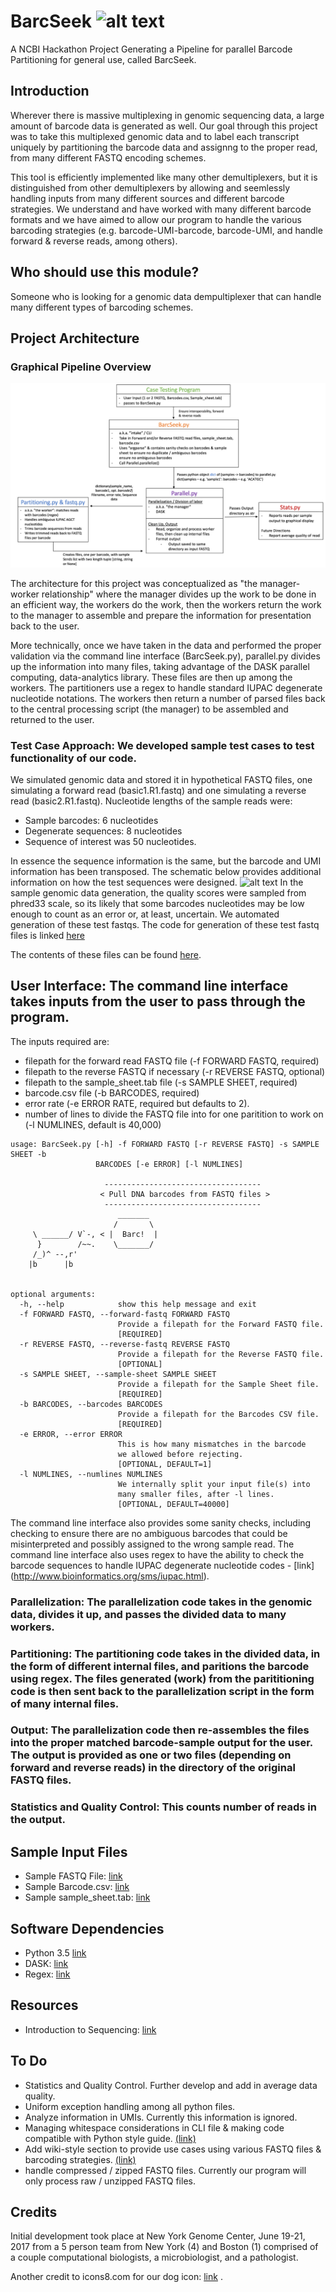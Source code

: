 # BarcSeek ![alt text](https://i.imgur.com/Bxh9lGc.png)

A NCBI Hackathon Project Generating a Pipeline for parallel Barcode Partitioning for general use, called BarcSeek.

## Introduction
Wherever there is massive multiplexing in genomic sequencing data, a large amount of barcode data is generated as well. Our goal through this project was to take this multiplexed genomic data and to label each transcript uniquely by partitioning the barcode data and assignng to the proper read, from many different FASTQ encoding schemes. 

This tool is efficiently implemented like many other demultiplexers, but it is distinguished from other demultiplexers by allowing and seemlessly handling inputs from many different sources and different barcode strategies. We understand and have worked with many different barcode formats and we have aimed to allow our program to handle the various barcoding strategies (e.g. barcode-UMI-barcode, barcode-UMI, and handle forward & reverse reads, among others).

## Who should use this module?
Someone who is looking for a genomic data dempultiplexer that can handle many different types of barcoding schemes.

## Project Architecture
### Graphical Pipeline Overview
![alt text](architecture.png)

The architecture for this project was conceptualized as "the manager-worker relationship" where the manager divides up the work to be done in an efficient way, the workers do the work, then the workers return the work to the manager to assemble and prepare the information for presentation back to the user.

More technically, once we have taken in the data and performed the proper validation via the command line interface (BarcSeek.py), parallel.py divides up the information into many files, taking advantage of the DASK parallel computing, data-analytics library. These files are then up among the workers. The partitioners use a regex to handle standard IUPAC degenerate nucleotide notations. The workers then return a number of parsed files back to the central processing script (the manager) to be assembled and returned to the user. 

### Test Case Approach: We developed sample test cases to test functionality of our code.
We simulated genomic data and stored it in hypothetical FASTQ files, one simulating a forward read (basic1.R1.fastq) and one simulating a reverse read (basic2.R1.fastq). Nucleotide lengths of the sample reads were:
- Sample barcodes: 6 nucleotides
- Degenerate sequences: 8 nucleotides
- Sequence of interest was 50 nucleotides. 

In essence the sequence information is the same, but the barcode and UMI information has been transposed. The schematic below provides additional information on how the test sequences were designed.
![alt text](https://i.imgur.com/jz77TaE.png)
In the sample genomic data generation, the quality scores were sampled from phred33 scale, so its likely that some barcodes nucleotides may be low enough to count as an error or, at least, uncertain. We automated generation of these test fastqs. The code for generation of these test fastq files is linked [here](/test.cases/test.case.generator.R)

The contents of these files can be found [here](/test.cases).

## User Interface: The command line interface takes inputs from the user to pass through the program. 
The inputs required are: 
- filepath for the forward read FASTQ file (-f FORWARD FASTQ, required)
- filepath to the reverse FASTQ if necessary (-r REVERSE FASTQ, optional)
- filepath to the sample_sheet.tab file (-s SAMPLE SHEET, required)
- barcode.csv file (-b BARCODES, required)
- error rate (-e ERROR RATE, required but defaults to 2).
- number of lines to divide the FASTQ file into for one paritition to work on (-l NUMLINES, default is 40,000)

```
usage: BarcSeek.py [-h] -f FORWARD FASTQ [-r REVERSE FASTQ] -s SAMPLE SHEET -b
                   BARCODES [-e ERROR] [-l NUMLINES]

                     -----------------------------------
                    < Pull DNA barcodes from FASTQ files >
                     -----------------------------------
                        _______ 
                       /       \
     \ ______/ V`-, < |  Barc!  |
      }        /~~.    \_______/
     /_)^ --,r'
    |b      |b


optional arguments:
  -h, --help            show this help message and exit
  -f FORWARD FASTQ, --forward-fastq FORWARD FASTQ
                        Provide a filepath for the Forward FASTQ file.
                        [REQUIRED]
  -r REVERSE FASTQ, --reverse-fastq REVERSE FASTQ
                        Provide a filepath for the Reverse FASTQ file.
                        [OPTIONAL]
  -s SAMPLE SHEET, --sample-sheet SAMPLE SHEET
                        Provide a filepath for the Sample Sheet file.
                        [REQUIRED]
  -b BARCODES, --barcodes BARCODES
                        Provide a filepath for the Barcodes CSV file.
                        [REQUIRED]
  -e ERROR, --error ERROR
                        This is how many mismatches in the barcode
                        we allowed before rejecting.
                        [OPTIONAL, DEFAULT=1]
  -l NUMLINES, --numlines NUMLINES
                        We internally split your input file(s) into
                        many smaller files, after -l lines.
                        [OPTIONAL, DEFAULT=40000]
```

The command line interface also provides some sanity checks, including checking to ensure there are no ambiguous barcodes that could be misinterpreted and possibly assigned to the wrong sample read. The command line interface also uses regex to have the ability to check the barcode sequences to handle IUPAC degenerate nucleotide codes - [link] (http://www.bioinformatics.org/sms/iupac.html).

### Parallelization: The parallelization code takes in the genomic data, divides it up, and passes the divided data to many workers.

### Partitioning: The partitioning code takes in the divided data, in the form of different internal files, and paritions the barcode using regex. The files generated (work) from the parititioning code is then sent back to the parallelization script in the form of many internal files.

### Output: The parallelization code then re-assembles the files into the proper matched barcode-sample output for the user. The output is provided as one or two files (depending on forward and reverse reads) in the directory of the original FASTQ files.

### Statistics and Quality Control: This counts number of reads in the output.

## Sample Input Files
- Sample FASTQ File: [link](/test.cases/FASTQ_short_example.txt)
- Sample Barcode.csv: [link](barcodes_csv.txt)
- Sample sample_sheet.tab: [link](Sample_sheet.txt)

## Software Dependencies
- Python 3.5 [link](https://www.python.org/downloads/release/python-350/)
- DASK: [link](http://dask.pydata.org/en/latest/)
- Regex: [link](https://pypi.python.org/pypi/regex/)

## Resources
- Introduction to Sequencing: [link](https://www.illumina.com/content/dam/illumina-marketing/documents/products/illumina_sequencing_introduction.pdf)

## To Do
- Statistics and Quality Control. Further develop and add in average data quality.
- Uniform exception handling among all python files.
- Analyze information in UMIs. Currently this information is ignored.
- Managing whitespace considerations in CLI file & making code compatible with Python style guide. [(link)](http://legacy.python.org/dev/peps/pep-0008/)
- Add wiki-style section to provide use cases using various FASTQ files & barcoding strategies. [(link)](https://github.com/mojaveazure/angsd-wrapper/wiki)
- handle compressed / zipped FASTQ files. Currently our program will only process raw / unzipped FASTQ files.

## Credits
Initial development took place at New York Genome Center, June 19-21, 2017 from a 5 person team from New York (4) and Boston (1) comprised of a couple computational biologists, a microbiologist, and a pathologist.

Another credit to icons8.com for our dog icon: [link](http://icons8.com) .
